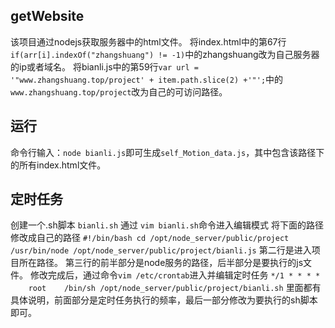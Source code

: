 ## getWebsite
该项目通过nodejs获取服务器中的html文件。
将index.html中的第67行`if(arr[i].indexOf("zhangshuang") != -1)`中的zhangshuang改为自己服务器的ip或者域名。
将bianli.js中的第59行`var url = '"www.zhangshuang.top/project' + item.path.slice(2) +'"';`中的`www.zhangshuang.top/project`改为自己的可访问路径。

## 运行
命令行输入：`node bianli.js`即可生成`self_Motion_data.js`，其中包含该路径下的所有index.html文件。

## 定时任务
创建一个.sh脚本 `bianli.sh` 通过 `vim bianli.sh`命令进入编辑模式
将下面的路径修改成自己的路径
`
#!/bin/bash
cd /opt/node_server/public/project
/usr/bin/node /opt/node_server/public/project/bianli.js
`
第二行是进入项目所在路径。
第三行的前半部分是node服务的路径，后半部分是要执行的js文件。
修改完成后，通过命令`vim /etc/crontab`进入并编辑定时任务
`
*/1 * * * *     root    /bin/sh /opt/node_server/public/project/bianli.sh
`
里面都有具体说明，前面部分是定时任务执行的频率，最后一部分修改为要执行的sh脚本即可。
